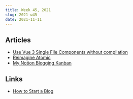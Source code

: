 ```yaml
---
title: Week 45, 2021
slug: 2021-w45
date: 2021-11-11
---
```


## Articles

- [Use Vue 3 Single File Components without compilation](https://medium.com/@marcel.leusch/use-vue-3-single-file-components-without-compilation-ac2ccb5f15c2)
- [Reimagine Atomic](https://antfu.me/posts/reimagine-atomic-css)
- [My Notion Blogging Kanban](https://daverupert.com/2021/09/my-notion-blogging-kanban/)

## Links

- [How to Start a Blog](https://www.freecodecamp.org/news/how-to-start-a-blog-book/)
